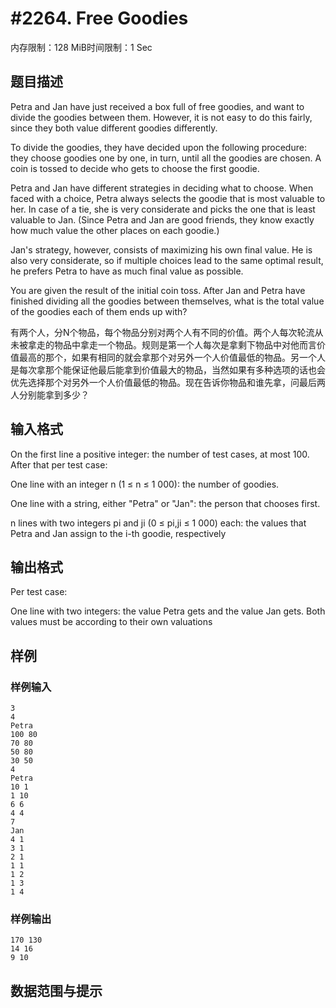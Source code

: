 # #2264. Free Goodies

内存限制：128 MiB时间限制：1 Sec

## 题目描述

Petra and Jan have just received a box full of free goodies, and want to divide the goodies between them. However, it is not easy to do this fairly, since they both value different goodies differently.

To divide the goodies, they have decided upon the following procedure: they choose goodies one by one, in turn, until all the goodies are chosen. A coin is tossed to decide who gets to choose the first goodie.

Petra and Jan have different strategies in deciding what to choose. When faced with a choice, Petra always selects the goodie that is most valuable to her. In case of a tie, she is very considerate and picks the one that is least valuable to Jan. (Since Petra and Jan are good friends, they know exactly how much value the other places on each goodie.)

Jan's strategy, however, consists of maximizing his own final value. He is also very considerate, so if multiple choices lead to the same optimal result, he prefers Petra to have as much final value as possible.

You are given the result of the initial coin toss. After Jan and Petra have finished dividing all the goodies between themselves, what is the total value of the goodies each of them ends up with?

有两个人，分N个物品，每个物品分别对两个人有不同的价值。两个人每次轮流从未被拿走的物品中拿走一个物品。规则是第一个人每次是拿剩下物品中对他而言价值最高的那个，如果有相同的就会拿那个对另外一个人价值最低的物品。另一个人是每次拿那个能保证他最后能拿到价值最大的物品，当然如果有多种选项的话也会优先选择那个对另外一个人价值最低的物品。现在告诉你物品和谁先拿，问最后两人分别能拿到多少？

## 输入格式

On the first line a positive integer: the number of test cases, at most 100. After that per test case: 

One line with an integer n (1 &le; n &le; 1 000): the number of goodies.

One line with a string, either "Petra" or "Jan": the person that chooses first.

n lines with two integers pi and ji (0 &le; pi,ji &le; 1 000) each: the values that Petra and Jan assign to the i-th goodie, respectively

## 输出格式

Per test case: 

One line with two integers: the value Petra gets and the value Jan gets. Both values must be according to their own valuations

## 样例

### 样例输入

    
    3
    4
    Petra
    100 80
    70 80
    50 80
    30 50
    4
    Petra
    10 1
    1 10
    6 6
    4 4
    7
    Jan
    4 1
    3 1
    2 1
    1 1
    1 2
    1 3
    1 4
    
    
    

### 样例输出

    
    170 130
    14 16
    9 10
    
    
    

## 数据范围与提示
